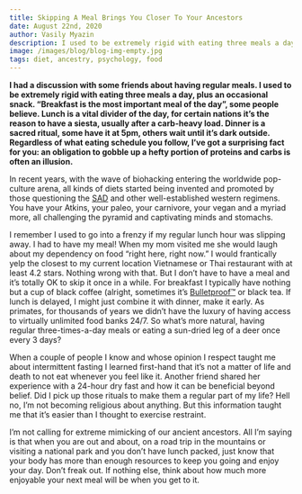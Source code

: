 ```yaml
---
title: Skipping A Meal Brings You Closer To Your Ancestors
date: August 22nd, 2020
author: Vasily Myazin
description: I used to be extremely rigid with eating three meals a day, plus an occasional snack. Then I evolved to be more like my ancient ancestors.
image: /images/blog/blog-img-empty.jpg
tags: diet, ancestry, psychology, food
---
```

**I had a discussion with some friends about having regular meals. I used to be extremely rigid with eating three meals a day, plus an occasional snack. “Breakfast is the most important meal of the day”, some people believe. Lunch is a vital divider of the day, for certain nations it’s the reason to have a siesta, usually after a carb-heavy load. Dinner is a sacred ritual, some have it at 5pm, others wait until it’s dark outside. Regardless of what eating schedule you follow, I’ve got a surprising fact for you: an obligation to gobble up a hefty portion of proteins and carbs is often an illusion.**

In recent years, with the wave of biohacking entering the worldwide pop-culture arena, all kinds of diets started being invented and promoted by those questioning the [SAD](https://en.wikipedia.org/wiki/Western_pattern_diet) and other well-established western regimens. You have your Atkins, your paleo, your carnivore, your vegan and a myriad more, all challenging the pyramid and captivating minds and stomachs.

I remember I used to go into a frenzy if my regular lunch hour was slipping away. I had to have my meal! When my mom visited me she would laugh about my dependency on food “right here, right now.” I would frantically yelp the closest to my current location Vietnamese or Thai restaurant with at least 4.2 stars. Nothing wrong with that. But I don’t have to have a meal and it’s totally OK to skip it once in a while. For breakfast I typically have nothing but a cup of black coffee (alright, sometimes it’s [Bulletproof™](https://www.bulletproof.com/recipes/bulletproof-diet-recipes/bulletproof-coffee-recipe/) or black tea. If lunch is delayed, I might just combine it with dinner, make it early. As primates, for thousands of years we didn’t have the luxury of having access to virtually unlimited food banks 24/7. So what’s more natural, having regular three-times-a-day meals or eating a sun-dried leg of a deer once every 3 days?

When a couple of people I know and whose opinion I respect taught me about intermittent fasting I learned first-hand that it’s not a matter of life and death to not eat whenever you feel like it. Another friend shared her experience with a 24-hour dry fast and how it can be beneficial beyond belief. Did I pick up those rituals to make them a regular part of my life? Hell no, I’m not becoming religious about anything. But this information taught me that it’s easier than I thought to exercise restraint.

I’m not calling for extreme mimicking of our ancient ancestors. All I’m saying is that when you are out and about, on a road trip in the mountains or visiting a national park and you don’t have lunch packed, just know that your body has more than enough resources to keep you going and enjoy your day. Don’t freak out. If nothing else, think about how much more enjoyable your next meal will be when you get to it.
